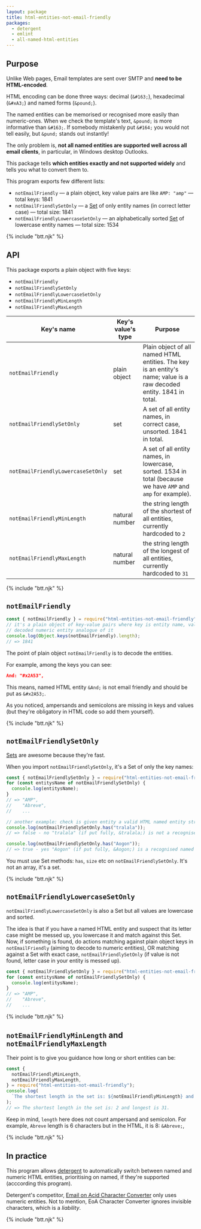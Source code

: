 ```yaml
---
layout: package
title: html-entities-not-email-friendly
packages:
  - detergent
  - emlint
  - all-named-html-entities
---
```


## Purpose

Unlike Web pages, Email templates are sent over SMTP and **need to be HTML-encoded**.

HTML encoding can be done three ways: decimal (`&#163;`), hexadecimal (`&#xA3;`) and named forms (`&pound;`).

The named entities can be memorised or recognised more easily than numeric-ones. When we check the template's text, `&pound;` is more informative than `&#163;`. If somebody mistakenly put `&#164;` you would not tell easily, but `&pund;` stands out instantly!

The only problem is, **not all named entities are supported well across all email clients**, in particular, in Windows desktop Outlooks.

This package tells **which entities exactly and not supported widely** and tells you what to convert them to.

This program exports few different lists:

- `notEmailFriendly` — a plain object, key value pairs are like `AMP: "amp"` — total keys: 1841
- `notEmailFriendlySetOnly` — a [Set](https://exploringjs.com/impatient-js/ch_sets.html) of only entity names (in correct letter case) — total size: 1841
- `notEmailFriendlyLowercaseSetOnly` — an alphabetically sorted [Set](https://exploringjs.com/impatient-js/ch_sets.html) of lowercase entity names — total size: 1534

{% include "btt.njk" %}

## API

This package exports a plain object with five keys:

- `notEmailFriendly`
- `notEmailFriendlySetOnly`
- `notEmailFriendlyLowercaseSetOnly`
- `notEmailFriendlyMinLength`
- `notEmailFriendlyMaxLength`

| Key's name                         | Key's value's type | Purpose                                                                                                             |
| ---------------------------------- | ------------------ | ------------------------------------------------------------------------------------------------------------------- |
| `notEmailFriendly`                 | plain object       | Plain object of all named HTML entities. The key is an entity's name; value is a raw decoded entity. 1841 in total. |
| `notEmailFriendlySetOnly`          | set                | A set of all entity names, in correct case, unsorted. 1841 in total.                                                |
| `notEmailFriendlyLowercaseSetOnly` | set                | A set of all entity names, in lowercase, sorted. 1534 in total (because we have `AMP` and `amp` for example).       |
| `notEmailFriendlyMinLength`        | natural number     | the string length of the shortest of all entities, currently hardcoded to `2`                                       |
| `notEmailFriendlyMaxLength`        | natural number     | the string length of the longest of all entities, currently hardcoded to `31`                                       |

{% include "btt.njk" %}

## `notEmailFriendly`

```js
const { notEmailFriendly } = require("html-entities-not-email-friendly");
// it's a plain object of key-value pairs where key is entity name, value is
// decoded numeric entity analogue of it
console.log(Object.keys(notEmailFriendly).length);
// => 1841
```

The point of plain object `notEmailFriendly` is to decode the entities.

For example, among the keys you can see:

```json
And: "#x2A53",
```

This means, named HTML entity `&And;` is not email friendly and should be put as `&#x2A53;`.

As you noticed, ampersands and semicolons are missing in keys and values (but they're obligatory in HTML code so add them yourself).

{% include "btt.njk" %}

## `notEmailFriendlySetOnly`

[Sets](https://exploringjs.com/impatient-js/ch_sets.html) are awesome because they're fast.

When you import `notEmailFriendlySetOnly`, it's a Set of only the key names:

```js
const { notEmailFriendlySetOnly } = require("html-entities-not-email-friendly");
for (const entitysName of notEmailFriendlySetOnly) {
  console.log(entitysName);
}
// => "AMP",
//    "Abreve",
//    ...

// another example: check is given entity a valid HTML named entity string?
console.log(notEmailFriendlySetOnly.has("tralala"));
// => false - no "tralala" (if put fully, &tralala;) is not a recognised named HTML entity's name

console.log(notEmailFriendlySetOnly.has("Aogon"));
// => true - yes "Aogon" (if put fully, &Aogon;) is a recognised named HTML entity's name
```

You must use Set methods: `has`, `size` etc on `notEmailFriendlySetOnly`. It's not an array, it's a set.

{% include "btt.njk" %}

## `notEmailFriendlyLowercaseSetOnly`

`notEmailFriendlyLowercaseSetOnly` is also a Set but all values are lowercase and sorted.

The idea is that if you have a named HTML entity and suspect that its letter case might be messed up, you lowercase it and match against this Set. Now, if something is found, do actions matching against plain object keys in `notEmailFriendly` (aiming to decode to numeric entities), OR matching against a Set with exact case, `notEmailFriendlySetOnly` (if value is not found, letter case in your entity is messed up).

```js
const { notEmailFriendlySetOnly } = require("html-entities-not-email-friendly");
for (const entitysName of notEmailFriendlySetOnly) {
  console.log(entitysName);
}
// => "AMP",
//    "Abreve",
//    ...
```

{% include "btt.njk" %}

## `notEmailFriendlyMinLength` and `notEmailFriendlyMaxLength`

Their point is to give you guidance how long or short entities can be:

```js
const {
  notEmailFriendlyMinLength,
  notEmailFriendlyMaxLength,
} = require("html-entities-not-email-friendly");
console.log(
  `The shortest length in the set is: ${notEmailFriendlyMinLength} and longest is ${notEmailFriendlyMaxLength}.`
);
// => The shortest length in the set is: 2 and longest is 31.
```

Keep in mind, `length` here does not count ampersand and semicolon. For example, `Abreve` length is 6 characters but in the HTML, it is 8: `&Abreve;`,

{% include "btt.njk" %}

## In practice

This program allows [detergent](/os/detergent/) to automatically switch between named and numeric HTML entities, prioritising on named, if they're supported (acccording this program).

Detergent's competitor, [Email on Acid Character Converter](https://app.emailonacid.com/character-converter/) only uses numeric entities. Not to mention, EoA Character Converter ignores invisible characters, which is a _liability_.

{% include "btt.njk" %}
